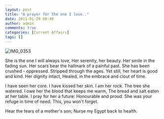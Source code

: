 ```yaml
---
layout: post
title: "A prayer for the one I love.."
date: 2011-01-29 00:40
author: admin
comments: true
categories: [Current Affairs]
tags: []
---
```

![](http://blog.johncyril.com/wp-content/uploads/2011/01/IMG_0353-300x225.jpg "IMG_0353")

She is the one I will always love,
Her serenity, her beauty. Her smile in the fading sun.
Her scars bear the hallmark of a painful past.
She has been crushed - oppressed. Stripped through the ages.
Yet still, her heart is good and kind. Her dignity intact,
Healed, in the embrace and clout of time.

I have seen her core. I have kissed her skin.
I am her rock. The tree she watered.
I owe her the blood that keeps me warm,
The bread and salt eaten at her table.
I pray for her a future: Honourable and proud.
She was your refuge in time of need. This, you won't forget.

Hear the tears of a mother's son;
Nurse my Egypt back to health.
